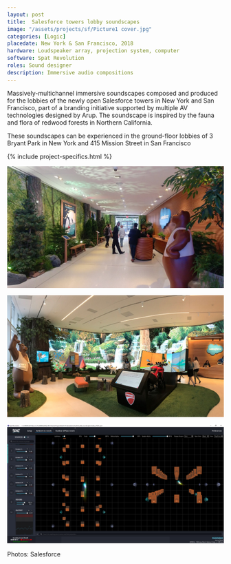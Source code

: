 ```yaml
---
layout: post
title:  Salesforce towers lobby soundscapes
image: "/assets/projects/sf/Picture1 cover.jpg"
categories: [Logic]
placedate: New York & San Francisco, 2018
hardware: Loudspeaker array, projection system, computer
software: Spat Revolution
roles: Sound designer
description: Immersive audio compositions
---
```


<div class="project-narrative">
<p>Massively-multichannel immersive soundscapes composed and produced for the lobbies of the newly open Salesforce towers in New York and San Francisco, part of a branding initiative supported by multiple AV technologies designed by Arup. The soundscape is inspired by the fauna and flora of redwood forests in Northern California.</p>

<p>These soundscapes can be experienced in the ground-floor lobbies of 3 Bryant Park in New York and 415 Mission Street in San Francisco</p>
</div>

{% include project-specifics.html %}

<div class="project-media">
<p><img src="/assets/projects/sf/Picture2.jpg"></p>
<p><img src="/assets/projects/sf/Picture1.jpg"></p>
<p><img src="/assets/projects/sf/Capture2.png"></p>
<p class="inline-descr">Photos: Salesforce</p>
</div>